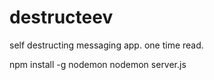 # destructeev
self destructing messaging app. one time read.

npm install -g nodemon
nodemon server.js
